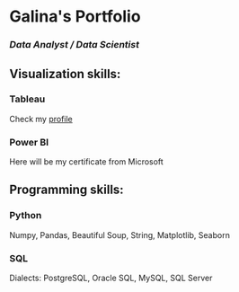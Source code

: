 # Galina's Portfolio

### *Data Analyst / Data Scientist*

## Visualization skills:
### Tableau
Check my [profile](https://public.tableau.com/profile/galina5352#!/) 
### Power BI
Here will be my certificate from Microsoft
## Programming skills:
### Python
Numpy, Pandas, Beautiful Soup, String, Matplotlib, Seaborn
### SQL
Dialects: PostgreSQL, Oracle SQL, MySQL, SQL Server
